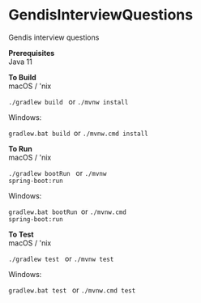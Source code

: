 # GendisInterviewQuestions
Gendis interview questions

<b>Prerequisites</b>
<br>
Java 11

<b>To Build </b><br>
macOS / 'nix

<code>./gradlew build </code> or <code>./mvnw install</code>

Windows:

<code>gradlew.bat build </code>or <code>./mvnw.cmd install</code>

<b>To Run </b><br>
macOS / 'nix

<code>./gradlew bootRun </code> or <code>./mvnw spring-boot:run</code>

Windows:

<code>gradlew.bat bootRun </code>or <code>./mvnw.cmd spring-boot:run</code>

<b>To Test </b><br>
macOS / 'nix

<code>./gradlew test </code> or <code>./mvnw test</code>

Windows:

<code>gradlew.bat test </code> or <code>./mvnw.cmd test</code>


